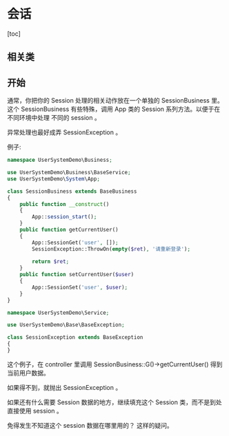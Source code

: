 # 会话
[toc]
## 相关类


## 开始

通常，你把你的 Session 处理的相关动作放在一个单独的 SessionBusiness 里。
这个 SessionBusiness  有些特殊，调用 App 类的 Session 系列方法。以便于在不同环境中处理 不同的 session 。

异常处理也最好成弄 SessionException 。

例子:
```php
namespace UserSystemDemo\Business;

use UserSystemDemo\Business\BaseService;
use UserSystemDemo\System\App;

class SessionBusiness extends BaseBusiness
{
    public function __construct()
    {
        App::session_start();
    }
    public function getCurrentUser()
    {
        App::SessionGet('user', []);
        SessionException::ThrowOn(empty($ret), '请重新登录');
        
        return $ret;
    }
    public function setCurrentUser($user)
    {
        App::SessionSet('user', $user);
    }
}

```
```php
namespace UserSystemDemo\Service;

use UserSystemDemo\Base\BaseException;

class SessionException extends BaseException
{
}
```

这个例子，在 controller 里调用 SessionBusiness::G()->getCurrentUser() 得到当前用户数据。

如果得不到，就抛出 SessionException 。

如果还有什么需要 Session 数据的地方，继续填充这个 Session 类，而不是到处直接使用 session 。

免得发生不知道这个 session 数据在哪里用的？ 这样的疑问。